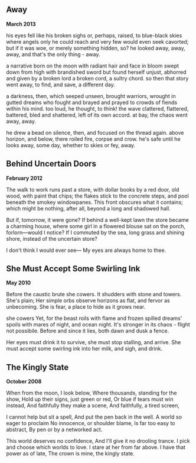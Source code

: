 Away
----

**March 2013**

his eyes fell like his broken sighs
or, perhaps, raised, to blue-black skies
where angels only he could reach
and very few would even seek
cavorted; but if it was woe,
or merely something hidden, so?
he looked away, away, away,
and that's the only thing - away.

a narrative born on the moon
with radiant hair and face in bloom
swept down from high with brandished sword
but found herself unjust, abhorred
and given by a broken lord
a broken cord, a sultry chord.
so then that story went away,
to find, and save, a different day.

a darkness, then, which seeped unseen,
brought warriors, wrought in gutted dreams
who fought and brayed and prayed to crowds
of fiends within his mind. too loud,
he thought, to think! the wave clattered,
flattered, battered, bled and shattered,
left of its own accord. at bay,
the chaos went away, away.

he drew a bead on silence, then,
and focused on the thread again.
above horizon, and below,
there roiled fire, corpse and crow.
he's safe until he looks away,
some day, whether to skies or fey, away.


Behind Uncertain Doors
----------------------

**February 2012**

The walk to work runs past a store,
with dollar books by a red door,
old wood, with paint that chips;
the flakes stick to the concrete steps,
and pool beneath the smokey windowpanes.
This front obscures what it contains;
which might be nothing, after all,
beyond a long and shadowed hall.

But if, tomorrow, it were gone?
If behind a well-kept lawn
the store became a charming house,
where some girl in a flowered blouse
sat on the porch, forlorn—would I
notice? If I commuted by
the sea, long grass and shining shore,
instead of the uncertain store?

I don't think I would ever see—
My eyes are always home to thee.

She Must Accept Some Swirling Ink
---------------------------------

**May 2010**

Before the caustic brute she cowers.
It shudders with stone and towers.
She's plain; Her simple orbs observe
horizons as flat, and fervor
as unbecoming. She is fear,
a place to hide as it grows near.

she cowers Yet, for the beast roils
with flame and frozen spilled dreams' spoils
with mares of night, and ocean night.
It's stronger in its chaos - flight
not possibile. Before and since
it lies, both dawn and dusk a fence.

Her eyes must drink it to survive,
she must stop stalling, and arrive.
She must accept some swirling ink
into her milk, and sigh, and drink.

The Kingly State
----------------

**October 2008**

When from the moon, I look below,
Where thousands, standing for the show,
Hold up their signs, just green or red,
Or blue if tears must win instead,
And faithfully they make a scene,
And faithfully, a tired screen,

I cannot help but sit a spell,
And put the pen back in the well.
A world so eager to proclaim
No innocence, or shoulder blame,
Is far too easy to abstract,
By pen or by a networked act.

This world deserves no confidence,
And I'll give it no drooling trance.
I pick and choose which worlds to love.
I stare at her from far above.
I have that power as of late,
The crown is mine, the kingly state.

